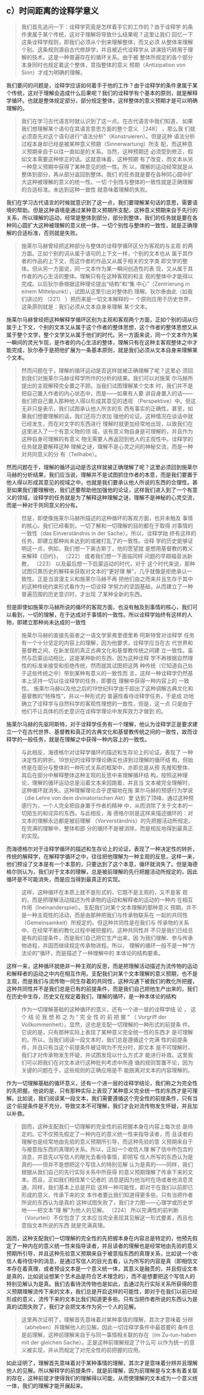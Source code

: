 <h2>c）时间距离的诠释学意义</h2><blockquote data-pid="mDNRvDo3">我们首先追问一下：诠释学究竟是怎样着手它的工作的？由于诠释学 的条件隶属于某个传统，这对于理解将导致什么结果呢？这里让我们 回忆一下这条诠释学规则，即我们必须从个别来理解整体，而又必须 从整体来理解个别。这条规则源自古代修辞学，并且被近代诠释学从 讲演技巧转用于理解的技术。这是一种普遍存在的循环关系。由于被 整体所规定的各个部分本身同时也规定着这个整体，意指整体的意义 预期（Antizipation von Sinn）才成为明确的理解。 </blockquote><p data-pid="Nb55gMXt">我们要问的问题是，诠释学应该如何着手于他的工作？由于诠释学的条件隶属于某个传统，这对于理解会造成什么后果呢？我们的诠释学有个基本的原则，就是解释学循环。也就是整体规定部分，部分规定整体，这样整体的意义预期才是可以明确理解的。</p><blockquote data-pid="TyGn3YEf">我们在学习古代语言时就认识到了这一点。在古代语言中我们知道， 如果我们想理解某个语句在其语言意思方面的整个意义 ［248］ ，那么我 们就必须首先对这个语句进行“语法分析”（Konstruieren）。但是这种 语法分析过程本身却已经是被某种意义预期（Sinnerwartung）所支 配，而这种意义预期来自于以往一直如是的关系。当然，这种预期还 必须受到修正，假如文本需要这种修正的话。这就意味着，这种预期 有了改变，而文本从另一种意义预期中获得了某种意见的统一性。所 以，理解的运动经常就是从整体到部分，再从部分返回到整体。我们 的任务就是要在各种同心圆中扩大这种被理解的意义的统一性。一切 个别性与整体的一致性就是正确理解的合适标准。未达到这种一致性 就意味着理解的失败。</blockquote><p data-pid="3okmWCea">我们在学习古代语言的时候就意识到了这一点，我们要理解某句话的意思，需要语境的帮助。但是这种语境是通过某种意义预期所支配，这种意义预期来自于先行的关系，所以理解的运动，经常是整体到部分，部分到整体，我们的任务就是要在各种同心圆扩大这种被理解的意义统一体，一切个别性与整体的一致性，就是正确理解的合适标准，否则就是失败。</p><blockquote data-pid="Wx21_xDb">施莱尔马赫曾经把这种部分与整体的诠释学循环区分为客观的与主观 的两方面。正如个别的词从属于语句的上下文一样，个别的文本也从 属于其作者的作品的上下文，而这作者的作品又从属于相关的文字类 即文学的整体。但从另一方面说，同一文本作为某一瞬间创造性的表 现，又从属于其作者的内心生活的整体。理解只有在这种客观的和主 观的整体中才能得以完成。以后狄尔泰根据这种理论提出“结构”和“集 中心”（Zentrierung in einem Mittelpunkt），试图从这里引出对整体的 理解。狄尔泰由此（如我们讲过的 〔221〕 ）把历来是一切文本解释的一 个原则应用于历史世界，这条原则就是：我们必须从文本自身来理解 某个文本。 </blockquote><p data-pid="bF3E6m-3">施莱尔马赫曾经把这种解释学循环区别为主观和客观两个方面，正如个别的词从归属于上下文，个别的文本又从属于这个作者的整体思想，这个作者的整体思想又从属于整个文学，整个文学又从属于他们的时代。另一方面来说，同一个文本作为某一瞬间的灵光乍现，是作者的内心生活的整体，理解只有在这种主客观整体之中才能完成，狄尔泰于是把他扩展为一条基本原则，就是我们必须从文本自身来理解某个文本。</p><blockquote data-pid="ey5I6oJs">然而问题在于，理解的循环运动是否这样就被正确理解了呢？这里必 须回到我们对施莱尔马赫诠释学所作的分析的结果。我们可以对施莱 尔马赫所提出的主观解释完全置之不顾。当我们试图理解某个文本 时，我们并不是把自己置入作者的内心状态中，而是——如果有人要 讲自身置入的话——我们把自己置入那种他人得以形成其意见的透视 （Perspektive）中。但这无非只是表示，我们试图承认他人所言的东 西有事实的正确性。甚至，如果我们想要理解的话，我们还将力求加 强他的论证。这种情况在谈话中就已经发生，而在对文字的东西进行 理解时就更加经常地出现，以致我们在这里进入了一个有意义物的领 域，该有意义物自身是可理解的，并且作为这种自身可理解的有意义 物无需要人再返回到他人的主观性中。诠释学的任务就是要解释这种 理解之谜，理解不是心灵之间的神秘交流，而是一种对共同意义的分 有（Teilhabe）。 </blockquote><p data-pid="I0FgnTAB">然而问题在于，理解的循环运动是否这样就被正确理解了呢？这里必须回到施莱尔马赫的分析结果，我们应当说，理解并不是试图抓住作者的本意，而是我们要置于他人得以形成其意见的视域之中，也就是我们要承认他人所说的东西的合理性。甚至如果我们要理解他，我们还要帮助他加强他的论证，这样我们进入到了一个有意义的领域，诠释学的任务就是为了解释这种理解之谜，理解不是神秘的心灵交流，而是一种对于共同意义的分有。</p><blockquote data-pid="TeWgZePy">但是，即使像施莱尔马赫所描述的这种循环的客观方面，也并未触及 事情的核心。我们已经看到，一切了解和一切理解的目的都在于取得 对事情的一致性（das Einverständnis in der Sache）。所以，诠释学始 终有这样的任务，即建立那种尚未达到的或被打乱了的一致性。诠释 学的历史能够证明这一点，例如，我们想一下奥古斯丁，他的愿望就 是想用基督教的教义来解释《旧约》， 〔222〕 或者我们想一下面临同样 问题的早期福音派新教， 〔223〕 以及最后想一下启蒙运动的时代，对于 这个时代来说，那种试图只靠历史的解释来获取对文本的“更好理 解”，几乎就像是拒绝承认一致性。正是当浪漫主义和施莱尔马赫不再 把他们由之而来并且生存于其中的这种传统约束形式看作为一切诠释 学努力的坚固基础，从而建立了一种普遍范围的历史意识时，才出现 了某种全新的东西。 </blockquote><p data-pid="Kv1ZCBPf">但是即使如施莱尔马赫所说的循环的客观方面，也没有触及到事情的核心，我们可以看到，一切的理解，在于达成对于事情的一致性。所以诠释学始终有这样的人物，即建立那种尚未达成的一致性</p><blockquote data-pid="Z7kW_Vxx">施莱尔马赫的直接先驱者之一语文学家弗里德里希·阿斯特曾对诠释学 任务有一个十分坚定的内容上的理解，因为他要求，诠释学应当在古 代世界和基督教之间、在新发现的真正古典文化和基督教传统之间建 立一致性。虽然与启蒙运动相比，这是某种新的东西，因为这种诠释 学不再根据自然理性的标准来接受和拒绝传统，然而就其试图把这两 种传统（它知道自己处于这些传统之中）带到某种有意义的一致性而 言，这样一种诠释学仍然基本上坚持一切以往诠释学的任务，即要在 理解中获得一种内容上的 一致性。 施莱尔马赫以及他之后的19世纪科学由于超出了这种调解古典文化和 基督教的“特殊性”，并以一种形式的 普遍性看待诠释学任务，于是成 功地确立了诠释学与自然科学的客观性理想的一致性，但是，这一点 只是由于他们不让具体的历史意识在诠释学理论中发挥效力才做到 的。 <br></blockquote><p data-pid="L4oos7Cg">施莱尔马赫的先驱阿斯特，对于诠释学任务有一个理解，他认为诠释学正是要求建立一个在古代世界、基督教和真正的古典文化和基督教传统之间的一致性，故而诠释学的一般任务，就是在理解之中获得一种内容上的一致性。</p><blockquote data-pid="BtxevH5R">与此相反，海德格尔对诠释学循环的描述和生存论上的论证，表现了 一种决定性的转折。19世纪的诠释学理论确实也讲到过理解的循环结 构，但始终是在部分与整体的一种形式关系的框架中，亦即总是从预 先推知整体、其后在部分中解释整体这种主观的反思中来理解循环结 构。按照这种理论，理解的循环运动总是沿着文本来回跑着，并且当 文本被完全理解时，这种循环就消失。这种理解理论合乎逻辑地在施 莱尔马赫的预感行为学说（die Lehre von dem divinatorischen Akt）里 达到了顶峰。通过这种预感行为，一个人完全把自身置于作者的精神 中，从而消除了关于文本的一切陌生的和诧异的东西。与此相反，海 德格尔则是这样来描述循环的：对文本的理解永远都是被前理解 （Vorverständnis）的先把握活动所规定。在完满的理解中，整体和部 分的循环不是被消除，而是相反地得到最真正的实现。 </blockquote><p data-pid="os63xJnu">而海德格尔对于诠释学循环的描述和生存论上的论证，表现了一种决定性的转折，传统的解释学，在解释学循环之中，往往把他理解为一种主观的反思，这样一来，他们预设了文本是有一个本意的，只要达到了这个本意，循环就消失了。但是海德格尔则认为，我们对于文本的理解，总是被前理解的先行把握活动所规定的，因此循环是不可能消失，而是应当得到最真正的实现。</p><blockquote data-pid="MGOzn1Os">这样，这种循环在本质上就不是形式的，它既不是主观的，又不是客 观的，而是把理解活动描述为传承物的运动和解释者的运动的一种内 在相互作用（Ineinanderspiel）。支配我们对某个文本理解的那种意义 预期，并不是一种主观性的活动，而是由那种把我们与传承物联系在 一起的共同性（Gemeinsamkeit）所规定的。但这种共同性是在我们与 传承物的关系中、在经常不断的教化过程中被把握的。这种共同性并 不只是我们已经总是有的前提条件，而是我们自己把它生产出来，因 为我们理解、参与传承物进程，并因而继续规定传承物进程。所以， 理解的循环一般不是一种“方法论的”循环，而是描述了一种理解中的 本体论的结构要素。 </blockquote><p data-pid="jFbTlgWY">这样一来，这种循环就绝非一种主观的反思，而是把理解活动描述为流传物的运动和解释者的运动之中内在相互作用。支配我们对某个文本理解的意义预期，也不是主观，而是我们与流传物一同生存着的共同性，这种沟通下被我们的教化所把握，这种共同性并不是我们总是已有的前提条件，而是我们自己把他生产出来的，我们在历史中生存，历史又在规定着我们，理解的循环，是一种本体论的结构</p><blockquote data-pid="_s1NYskj">作为一切理解基础的这种循环的意义，还有一个进一层的诠释学结 论 ， 这 个 结 论 我 想 称 之 为 “ 完 全 性 的 前 把 握 ” （ Vorgriff der Vollkommenheit）。显然，这也是支配一切理解的一种形式的前提条 件。它说的是，只有那种实际上表现了某种意义完全统一性的东西才 是可理解的。所以，当我们阅读一段文本时，我们总是遵循这个完满 性的前提条件，并且只有当这个前提条件被证明为不充分时，即文本 是不可理解时，我们才对传承物发生怀疑，并试图发现以什么方式才 能进行补救。这里我们可以把我们在对文本进行这种批判考虑中所遵 循的规则暂置不论，因为关键的问题在于，这些规则的正确应用是不 能脱离对文本的内容理解的。 </blockquote><p data-pid="K-GW2AEy">作为一切理解基础的循环意义，还有一个进一层的诠释学结论，我们称之为完全性的先把握。他说的是，只有那种实际上表现了某种意义完全统一性的东西才是可理解。比如说，我们阅读某一段文本，我们需要遵循这个完全性的前提条件，只有当这个前提条件是不充分，导致文本不可理解，我们才会对流传物发生怀疑，并且加以补救。</p><blockquote data-pid="cNhaw4_v">因而，这种支配我们一切理解的完全性的前把握本身在内容上每次总 是待定的。它不仅预先假定了一种内在的意义统一性来指导读者，而 且读者的理解也是经常地由先验的意义预期所引导，而这种先验的意 义预期来自于与被意指东西的真理的关系。所以，正如一个收信人理 解了信中所包含的消息，并首先以写信人的眼光去看待事情，即把写 信人所写的东西认为是真的——但并不是想把这个写信人的特别见解 认为是真的——同样，我们根据从我们自己的先行实际关系中所获得 的意义预期理解了传承下来的文本。而且，正如我们相信某个记者的 消息是因为他当时在场或者他消息灵通，同样，我们基本上总是开启 这样一种可能性，即对于在我们以前即已形成的意义，传承下来的文 本作者要比我们知道得更多些。只有当把作者所说的东西认为是真的 这种试图失败了，我们才力图——心理学或历史学地——把文本“理 解”为他人的见解。 〔224〕 所以完满性的前判断（Vorurteil）不仅包含了 文本应当完全表现其见解这一形式要素，而且也意指文本所说的东西 就是完满真理。</blockquote><p data-pid="G70fMu8F">因而，这种支配我们一切理解的完全性的先把握本身在内容总是特定的，他预先假定了一种内在的意义统一性来指导读者，并且读者的理解也是经常地由先验的意义预期所引导，并且这种先验意义预期来自于被意指东西的真理关系，比如说一个收信人看待信中的消息，是通过写信人的目光去看，认为所写的内容是真（即相信文本存在着真理，或者预设文本是一个意义统一体，其意义是融贯的，并且假设文本是真的，比如说设想某个艺术品是符合艺术理念的），而不是想要把这个写信人的特别见解认为是真。我们去看待流传物也是如此，去通过先行实际关系所获得的意义预期理解流传下来的文本，我们总是开启这样的可能性，即对于在我们以前已经形成的意义，流传下来的文本比我们知道更多些。只有当把作者所说的东西认为是真的试图失败了，我们才会把文本作为另一个人的见解。</p><blockquote data-pid="02Y73rvu">这里再次证明了，理解首先意味着对某种事情的理解，其次才意味着 分辨（abheben）并理解他人的见解。因此一切诠释学条件中最首要的 条件总是前理解，这种前理解来自于与同一事情相关联的存在（im Zu-tun-haben mit der gleichen Sache）。正是这种前理解规定了什么可 以作为统一的意义被实现，并从而规定了对完全性的前把握的应用。</blockquote><p data-pid="vQFD-ra_">如此证明了，理解首先意味着对于某种事情的理解，其次才是意味着分辨并且理解他人的见解。所以解释学的前提条件，就是前理解，因为前理解是与文本有着关联的存在，这种前提才使得我们的理解得以可能，从而使理解的文本成为一个意义统一体，我们的理解才能开展起来。</p><p></p><p></p>